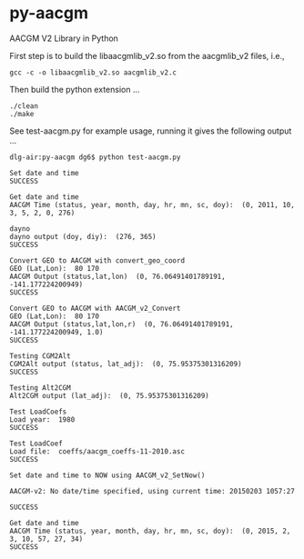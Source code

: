# py-aacgm
AACGM V2 Library in Python

First step is to build the libaacgmlib_v2.so from the aacgmlib_v2 files, i.e., 
```
gcc -c -o libaacgmlib_v2.so aacgmlib_v2.c
```
Then build the python extension ...

```
./clean
./make
```

See test-aacgm.py for example usage, running it gives the following output ...

```
dlg-air:py-aacgm dg6$ python test-aacgm.py 

Set date and time
SUCCESS

Get date and time
AACGM Time (status, year, month, day, hr, mn, sc, doy):  (0, 2011, 10, 3, 5, 2, 0, 276)

dayno
dayno output (doy, diy):  (276, 365)
SUCCESS

Convert GEO to AACGM with convert_geo_coord
GEO (Lat,Lon):  80 170
AACGM Output (status,lat,lon)  (0, 76.06491401789191, -141.177224200949)
SUCCESS

Convert GEO to AACGM with AACGM_v2_Convert
GEO (Lat,Lon):  80 170
AACGM Output (status,lat,lon,r)  (0, 76.06491401789191, -141.177224200949, 1.0)
SUCCESS

Testing CGM2Alt
CGM2Alt output (status, lat_adj):  (0, 75.95375301316209)
SUCCESS

Testing Alt2CGM
Alt2CGM output (lat_adj):  (0, 75.95375301316209)

Test LoadCoefs
Load year:  1980
SUCCESS

Test LoadCoef
Load file:  coeffs/aacgm_coeffs-11-2010.asc
SUCCESS

Set date and time to NOW using AACGM_v2_SetNow()

AACGM-v2: No date/time specified, using current time: 20150203 1057:27

SUCCESS

Get date and time
AACGM Time (status, year, month, day, hr, mn, sc, doy):  (0, 2015, 2, 3, 10, 57, 27, 34)
SUCCESS
```
